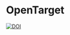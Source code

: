 # OpenTarget
[![DOI](https://zenodo.org/badge/669091070.svg)](https://zenodo.org/badge/latestdoi/669091070)
